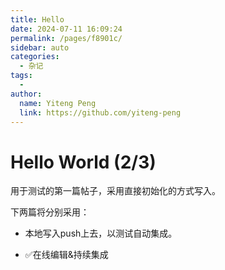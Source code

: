 ```yaml
---
title: Hello
date: 2024-07-11 16:09:24
permalink: /pages/f8901c/
sidebar: auto
categories:
  - 杂记
tags:
  - 
author: 
  name: Yiteng Peng
  link: https://github.com/yiteng-peng
---
```

# Hello World (2/3)

用于测试的第一篇帖子，采用直接初始化的方式写入。

下两篇将分别采用：

- 本地写入push上去，以测试自动集成。

- ✅在线编辑&持续集成
